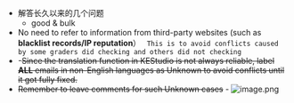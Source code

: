 - 解答长久以来的几个问题
	- good & bulk
- No need to refer to information from third-party websites (such as **blacklist records/IP reputation**）
  ` This is to avoid conflicts caused by some graders did checking and others did not checking`
- -~~Since the translation function in KEStudio is not always reliable, label **ALL** emails in non-English languages as Unknown to avoid conflicts until it got fully fixed.~~
- ~~Remember to leave comments for such Unknown cases~~ - 
  ![image.png](/.attachments/image-708a0eed-faf9-437a-8c63-5cf8c82d6cfb.png)